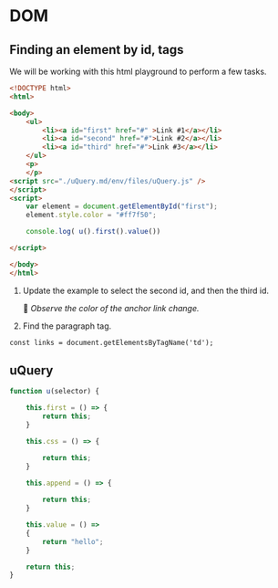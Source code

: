 # DOM

## Finding an element by id, tags

We will be working with this html playground to perform a few tasks.

```html |{type: 'playground'}
<!DOCTYPE html>
<html>

<body>
    <ul>
        <li><a id="first" href="#" >Link #1</a></li>
        <li><a id="second" href="#">Link #2</a></li>
        <li><a id="third" href="#">Link #3</a></li>
    </ul>
    <p>
    </p>
<script src="./uQuery.md/env/files/uQuery.js" />
</script>
<script>
    var element = document.getElementById("first");
    element.style.color = "#ff7f50";

    console.log( u().first().value())

</script>    

</body>
</html>
```

1. Update the example to select the second id, and then the third id.  

   👀 _Observe the color of the anchor link change._

2. Find the paragraph tag. 

```
const links = document.getElementsByTagName('td');
```



## uQuery


```js |{type: 'file', path: '/Course/Pages/DOM/uQuery.js'}
function u(selector) {

    this.first = () => {
        return this;
    }

    this.css = () => {

        return this;
    }

    this.append = () => {
        
        return this;
    }

    this.value = () =>
    {
        return "hello";
    }

    return this;
}
```